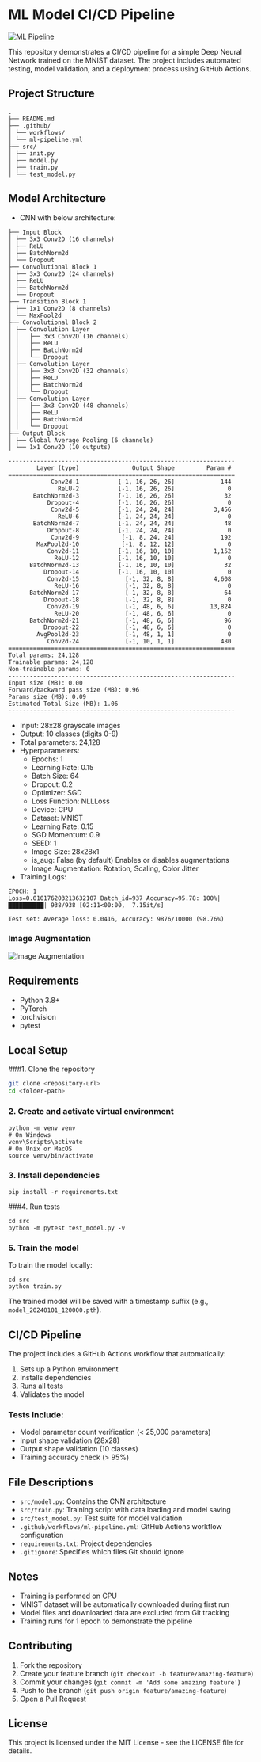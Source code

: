  # ML Model CI/CD Pipeline

 [![ML Pipeline](https://github.com/garima-mahato/ERAV3_Session5_NNAndMLOps/actions/workflows/ml-pipeline.yml/badge.svg)](https://github.com/garima-mahato/ERAV3_Session5_NNAndMLOps/actions/workflows/ml-pipeline.yml)

This repository demonstrates a CI/CD pipeline for a simple Deep Neural Network trained on the MNIST dataset. The project includes automated testing, model validation, and a deployment process using GitHub Actions.

## Project Structure

```
.
├── README.md
├── .github/
│ └── workflows/
│ └── ml-pipeline.yml
├── src/
│ ├── init.py
│ ├── model.py
│ ├── train.py
│ └── test_model.py
```


## Model Architecture
- CNN with below architecture:
```
├── Input Block
│ ├── 3x3 Conv2D (16 channels)
│ ├── ReLU
│ ├── BatchNorm2d
│ └── Dropout
├── Convolutional Block 1
│ ├── 3x3 Conv2D (24 channels)
│ ├── ReLU
│ ├── BatchNorm2d
│ └── Dropout
├── Transition Block 1
│ ├── 1x1 Conv2D (8 channels)
│ └── MaxPool2d
├── Convolutional Block 2
│ ├── Convolution Layer
│ │   ├── 3x3 Conv2D (16 channels)   
│ │   ├── ReLU
│ │   ├── BatchNorm2d
│ │   └── Dropout
│ ├── Convolution Layer
│ │   ├── 3x3 Conv2D (32 channels)   
│ │   ├── ReLU
│ │   ├── BatchNorm2d
│ │   └── Dropout
│ ├── Convolution Layer
│ │   ├── 3x3 Conv2D (48 channels)   
│ │   ├── ReLU
│ │   ├── BatchNorm2d
│ │   └── Dropout
├── Output Block
│ ├── Global Average Pooling (6 channels)
│ └── 1x1 Conv2D (10 outputs)
```

```
----------------------------------------------------------------
        Layer (type)               Output Shape         Param #
================================================================
            Conv2d-1           [-1, 16, 26, 26]             144
              ReLU-2           [-1, 16, 26, 26]               0
       BatchNorm2d-3           [-1, 16, 26, 26]              32
           Dropout-4           [-1, 16, 26, 26]               0
            Conv2d-5           [-1, 24, 24, 24]           3,456
              ReLU-6           [-1, 24, 24, 24]               0
       BatchNorm2d-7           [-1, 24, 24, 24]              48
           Dropout-8           [-1, 24, 24, 24]               0
            Conv2d-9            [-1, 8, 24, 24]             192
        MaxPool2d-10            [-1, 8, 12, 12]               0
           Conv2d-11           [-1, 16, 10, 10]           1,152
             ReLU-12           [-1, 16, 10, 10]               0
      BatchNorm2d-13           [-1, 16, 10, 10]              32
          Dropout-14           [-1, 16, 10, 10]               0
           Conv2d-15             [-1, 32, 8, 8]           4,608
             ReLU-16             [-1, 32, 8, 8]               0
      BatchNorm2d-17             [-1, 32, 8, 8]              64
          Dropout-18             [-1, 32, 8, 8]               0
           Conv2d-19             [-1, 48, 6, 6]          13,824
             ReLU-20             [-1, 48, 6, 6]               0
      BatchNorm2d-21             [-1, 48, 6, 6]              96
          Dropout-22             [-1, 48, 6, 6]               0
        AvgPool2d-23             [-1, 48, 1, 1]               0
           Conv2d-24             [-1, 10, 1, 1]             480
================================================================
Total params: 24,128
Trainable params: 24,128
Non-trainable params: 0
----------------------------------------------------------------
Input size (MB): 0.00
Forward/backward pass size (MB): 0.96
Params size (MB): 0.09
Estimated Total Size (MB): 1.06
----------------------------------------------------------------
```

- Input: 28x28 grayscale images
- Output: 10 classes (digits 0-9)
- Total parameters:  24,128
- Hyperparameters:
    - Epochs: 1
    - Learning Rate: 0.15
    - Batch Size: 64
    - Dropout: 0.2
    - Optimizer: SGD
    - Loss Function: NLLLoss
    - Device: CPU
    - Dataset: MNIST
    - Learning Rate: 0.15
    - SGD Momentum: 0.9
    - SEED: 1
    - Image Size: 28x28x1
    - is_aug: False (by default) Enables or disables augmentations
    - Image Augmentation: Rotation, Scaling, Color Jitter
- Training Logs:
```
EPOCH: 1
Loss=0.010176203213632107 Batch_id=937 Accuracy=95.78: 100%|██████████| 938/938 [02:11<00:00,  7.15it/s]

Test set: Average loss: 0.0416, Accuracy: 9876/10000 (98.76%)
```

### Image Augmentation
![Image Augmentation](https://raw.githubusercontent.com/garima-mahato/ERAV3_Session5_NNAndMLOps/refs/heads/main/assets/img_aug.png) 

## Requirements
- Python 3.8+
- PyTorch
- torchvision
- pytest

## Local Setup

###1. Clone the repository
```bash
git clone <repository-url>
cd <folder-path>
```

### 2. Create and activate virtual environment
```
python -m venv venv
# On Windows
venv\Scripts\activate
# On Unix or MacOS
source venv/bin/activate
```

### 3. Install dependencies
```
pip install -r requirements.txt
``` 

###4. Run tests
```
cd src
python -m pytest test_model.py -v
```

### 5. Train the model
To train the model locally:
```
cd src
python train.py
```


The trained model will be saved with a timestamp suffix (e.g., `model_20240101_120000.pth`).

## CI/CD Pipeline

The project includes a GitHub Actions workflow that automatically:
1. Sets up a Python environment
2. Installs dependencies
3. Runs all tests
4. Validates the model

### Tests Include:
- Model parameter count verification (< 25,000 parameters)
- Input shape validation (28x28)
- Output shape validation (10 classes)
- Training accuracy check (> 95%)

## File Descriptions

- `src/model.py`: Contains the CNN architecture
- `src/train.py`: Training script with data loading and model saving
- `src/test_model.py`: Test suite for model validation
- `.github/workflows/ml-pipeline.yml`: GitHub Actions workflow configuration
- `requirements.txt`: Project dependencies
- `.gitignore`: Specifies which files Git should ignore

## Notes

- Training is performed on CPU
- MNIST dataset will be automatically downloaded during first run
- Model files and downloaded data are excluded from Git tracking
- Training runs for 1 epoch to demonstrate the pipeline

## Contributing

1. Fork the repository
2. Create your feature branch (`git checkout -b feature/amazing-feature`)
3. Commit your changes (`git commit -m 'Add some amazing feature'`)
4. Push to the branch (`git push origin feature/amazing-feature`)
5. Open a Pull Request

## License

This project is licensed under the MIT License - see the LICENSE file for details.